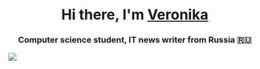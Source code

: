<h1 align="center">Hi there, I'm <a href="https://github.com/fvrrrf/" target="_blank">Veronika</a>
  <h3 align="center">Computer science student, IT news writer from Russia 🇷🇺</h3>

  ![](https://komarev.com/ghpvc/?username=your-github-username&color=4d3a31&style=for-the-badge)
